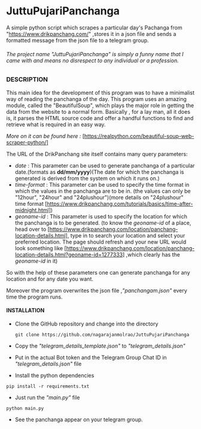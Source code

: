 # JuttuPujariPanchanga
A simple python script which scrapes a particular day's Pachanga from "https://www.drikpanchang.com/" ,stores it in a json file and sends a formatted message from the json file to a telegram group.

###### The project name "JuttuPujariPanchanga" is simply a funny name that I came with and means no disrespect to any individual or a profession.

### DESCRIPTION
This main idea for the development of this program was to have a minimalist way of reading the panchanga of the day. This program uses an amazing module, called the "BeautifulSoup", which plays the major role in getting the data from the website to a normal form.
Basically , for a lay man, all it does is, it parses the HTML source code and offer a handful functions to find and retrieve what is required in an easy way.

_More on it can be found here :_ [https://realpython.com/beautiful-soup-web-scraper-python/]

The URL of the DrikPanchang site itself contains many query parameters:
-	_date_ : This parameter can be used to generate panchanga of a particular date.(formats as **dd/mm/yyyy**)(The date for which the panchanga is generated is derived from the system on which it runs on.)
-	_time-format_ : This parameter can be used to specify the time format in which the values in the panchanga are to be in. (the values can only be "12hour", "24hour" and "24plushour")(more details on "24plushour" time format [https://www.drikpanchang.com/tutorials/basics/time-after-midnight.html])
-	_geoname-id_ : This parameter is used to specify the location for which the panchanga is to be generated. (to know the _geoname-id_ of a place, head over to [https://www.drikpanchang.com/location/panchang-location-details.html], type in to search your location and select your preferred location. The page should refresh and your new URL would look something like [https://www.drikpanchang.com/location/panchang-location-details.html?geoname-id=1277333] ,which clearly has the _geoname-id_ in it)

So with the help of these parameters one can generate panchanga for any location and for any date you want.

Moreover the program overwrites the json file ,_"panchangam.json"_ every time the program runs.

#### INSTALLATION

-	Clone the GitHub repository and change into the directory

	`git clone https://github.com/nagarajanmolrao/JuttuPujariPanchanga`
-	Copy the _"telegram_details_template.json"_ to _"telegram_details.json"_
-	Put in the actual Bot token and the Telegram Group Chat ID in _"telegram_details.json"_ file
-	Install the python dependencies

`pip install -r requirements.txt`
-	Just run the _"main.py"_ file

`python main.py`
-	See the panchanga appear on your telegram group.

